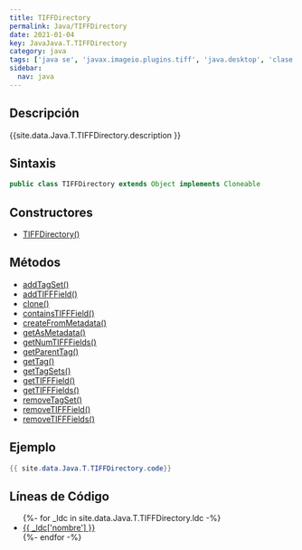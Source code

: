 ```yaml
---
title: TIFFDirectory
permalink: Java/TIFFDirectory
date: 2021-01-04
key: JavaJava.T.TIFFDirectory
category: java
tags: ['java se', 'javax.imageio.plugins.tiff', 'java.desktop', 'clase java', 'Java 9']
sidebar: 
  nav: java
---
```


## Descripción
{{site.data.Java.T.TIFFDirectory.description }}

## Sintaxis
~~~java
public class TIFFDirectory extends Object implements Cloneable
~~~

## Constructores
* [TIFFDirectory()](/Java/TIFFDirectory/TIFFDirectory/)

## Métodos
* [addTagSet()](/Java/TIFFDirectory/addTagSet)
* [addTIFFField()](/Java/TIFFDirectory/addTIFFField)
* [clone()](/Java/TIFFDirectory/clone)
* [containsTIFFField()](/Java/TIFFDirectory/containsTIFFField)
* [createFromMetadata()](/Java/TIFFDirectory/createFromMetadata)
* [getAsMetadata()](/Java/TIFFDirectory/getAsMetadata)
* [getNumTIFFFields()](/Java/TIFFDirectory/getNumTIFFFields)
* [getParentTag()](/Java/TIFFDirectory/getParentTag)
* [getTag()](/Java/TIFFDirectory/getTag)
* [getTagSets()](/Java/TIFFDirectory/getTagSets)
* [getTIFFField()](/Java/TIFFDirectory/getTIFFField)
* [getTIFFFields()](/Java/TIFFDirectory/getTIFFFields)
* [removeTagSet()](/Java/TIFFDirectory/removeTagSet)
* [removeTIFFField()](/Java/TIFFDirectory/removeTIFFField)
* [removeTIFFFields()](/Java/TIFFDirectory/removeTIFFFields)

## Ejemplo
~~~java
{{ site.data.Java.T.TIFFDirectory.code}}
~~~

## Líneas de Código
<ul>
{%- for _ldc in site.data.Java.T.TIFFDirectory.ldc -%}
   <li>
       <a href="{{_ldc['url'] }}">{{ _ldc['nombre'] }}</a>
   </li>
{%- endfor -%}
</ul>
